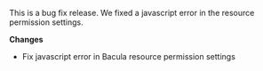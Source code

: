 
This is a bug fix release. We fixed a javascript error in the resource
permission settings.

**Changes**
 - Fix javascript error in Bacula resource permission settings

